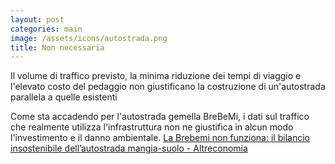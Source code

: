 ```yaml
---
layout: post
categories: main
image: /assets/icons/autostrada.png
title: Non necessaria
---
```

Il volume di traffico previsto, la minima riduzione dei tempi di viaggio e l'elevato costo del pedaggio non giustificano la costruzione di un'autostrada parallela a quelle esistenti<!--more-->

Come sta accadendo per l'autostrada gemella BreBeMi, i dati sul traffico che realmente utilizza l'infrastruttura non ne giustifica in alcun modo l'investimento e il danno ambientale.
[La Brebemi non funziona: il bilancio insostenibile dell’autostrada mangia-suolo - Altreconomia](https://altreconomia.it/la-brebemi-non-funziona-il-bilancio-insostenibile-dellautostrada-mangia-suolo/?fbclid=IwAR3-Zpp0tLpSCbOKVQXKK_eaeBkRDm-x3Hi512SAjv98HVvB9lhRdTJ-Pnk)
